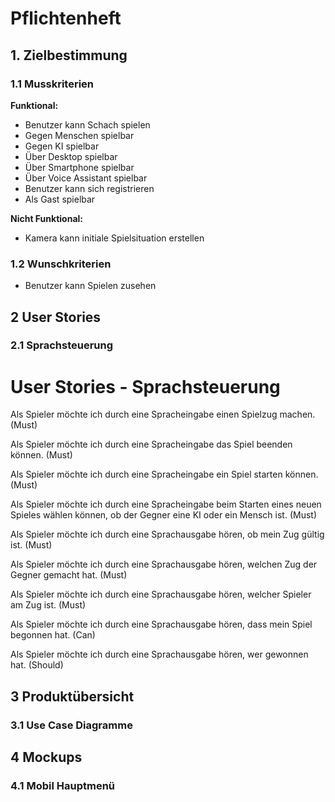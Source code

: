 # Pflichtenheft

## 1. Zielbestimmung
### 1.1 Musskriterien
__Funktional:__
- Benutzer kann Schach spielen
- Gegen Menschen spielbar
- Gegen KI spielbar
- Über Desktop spielbar
- Über Smartphone spielbar
- Über Voice Assistant spielbar
- Benutzer kann sich registrieren
- Als Gast spielbar

__Nicht Funktional:__
- Kamera kann initiale Spielsituation erstellen

### 1.2       Wunschkriterien
- Benutzer kann Spielen zusehen

## 2 User Stories
### 2.1 Sprachsteuerung
# User Stories - Sprachsteuerung
Als Spieler möchte ich durch eine Spracheingabe einen Spielzug machen. (Must)

Als Spieler möchte ich durch eine Spracheingabe das Spiel beenden können. (Must)

Als Spieler möchte ich durch eine Spracheingabe ein Spiel starten können. (Must)

Als Spieler möchte ich durch eine Spracheingabe beim Starten eines neuen Spieles wählen können, ob der Gegner eine KI oder ein Mensch ist. (Must)

Als Spieler möchte ich durch eine Sprachausgabe hören, ob mein Zug gültig ist. (Must)

Als Spieler möchte ich durch eine Sprachausgabe hören, welchen Zug der Gegner gemacht hat. (Must)

Als Spieler möchte ich durch eine Sprachausgabe hören, welcher Spieler am Zug ist. (Must)

Als Spieler möchte ich durch eine Sprachausgabe hören, dass mein Spiel begonnen hat. (Can)

Als Spieler möchte ich durch eine Sprachausgabe hören, wer gewonnen hat. (Should)

## 3 Produktübersicht
### 3.1 Use Case Diagramme

## 4 Mockups
### 4.1 Mobil Hauptmenü
